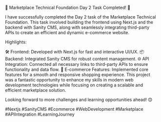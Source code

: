 🎉 Marketplace Technical Foundation Day 2 Task Completed! 🚀

I have successfully completed the Day 2 task of the Marketplace Technical Foundation.
This task involved building the frontend using Next.js and the backend with Sanity CMS, 
along with seamlessly integrating third-party APIs to create an efficient and dynamic e-commerce website.

Highlights:

🛠️ Frontend: Developed with Next.js for fast and interactive UI/UX.
📦 Backend: Integrated Sanity CMS for robust content management.
🌐 API Integration: Connected all necessary links to third-party APIs to ensure functionality and data flow.
🛒 E-commerce Features: Implemented core features for a smooth and responsive shopping experience.
This project was a fantastic opportunity to enhance my skills in modern web development technologies while focusing on creating a scalable and efficient marketplace solution.

Looking forward to more challenges and learning opportunities ahead! 😊

#Nextjs #SanityCMS #Ecommerce #WebDevelopment #Marketplace #APIIntegration #LearningJourney

